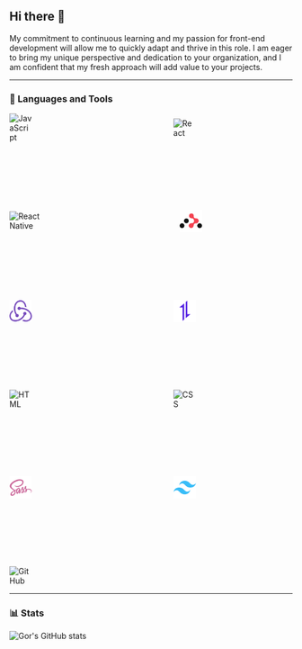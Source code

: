 ## Hi there 👋

My commitment to continuous learning and my passion for
front-end development will allow me to quickly adapt and
thrive in this role. I am eager to bring my unique perspective
and dedication to your organization, and I am confident that
my fresh approach will add value to your projects.

---

### 🧰 Languages and Tools

<div style="display: flex; align-items: center; gap: 120px; flex-wrap: wrap; ">

  <img alt="JavaScript" width="40px" src="https://cdn.jsdelivr.net/gh/devicons/devicon/icons/javascript/javascript-plain.svg" />
  &nbsp;&nbsp;&nbsp;
  <img alt="React" width="40px" src="https://cdn.jsdelivr.net/gh/devicons/devicon/icons/react/react-original.svg" />
  &nbsp;&nbsp;&nbsp;
  <img alt="React Native" width="55px" src="https://cdn.worldvectorlogo.com/logos/react-native-1.svg" />
  &nbsp;&nbsp;
  <img alt="React-router" width="40px" src="https://raw.githubusercontent.com/devicons/devicon/ca28c779441053191ff11710fe24a9e6c23690d6/icons/reactrouter/reactrouter-original.svg" />
  &nbsp;&nbsp;&nbsp;
  <img alt="Redux" width="40px" src="https://raw.githubusercontent.com/devicons/devicon/ca28c779441053191ff11710fe24a9e6c23690d6/icons/redux/redux-original.svg" />
  &nbsp;&nbsp;&nbsp;
  <img alt="Axios" width="40px" src="https://raw.githubusercontent.com/devicons/devicon/ca28c779441053191ff11710fe24a9e6c23690d6/icons/axios/axios-plain.svg" />
  &nbsp;&nbsp;&nbsp;
  <img alt="HTML" width="40px" src="https://cdn.jsdelivr.net/gh/devicons/devicon/icons/html5/html5-plain.svg" />
  &nbsp;&nbsp;&nbsp;
  <img alt="CSS" width="40px" src="https://cdn.jsdelivr.net/gh/devicons/devicon/icons/css3/css3-plain.svg" />
  &nbsp;&nbsp;&nbsp;
  <img alt="SASS" width="40px" src="https://raw.githubusercontent.com/devicons/devicon/ca28c779441053191ff11710fe24a9e6c23690d6/icons/sass/sass-original.svg" />
  &nbsp;&nbsp;&nbsp;
  <img alt="Tailwind" width="40px" src="https://raw.githubusercontent.com/devicons/devicon/ca28c779441053191ff11710fe24a9e6c23690d6/icons/tailwindcss/tailwindcss-original.svg" />
  &nbsp;&nbsp;&nbsp;
  <img alt="GitHub" width="40px" src="https://cdn.jsdelivr.net/gh/devicons/devicon/icons/github/github-original.svg" />


</div>

---

### 📊 Stats

![Gor's GitHub stats](https://github-readme-stats.vercel.app/api?username=GorSoghomonian&show_icons=true&theme=dark)
